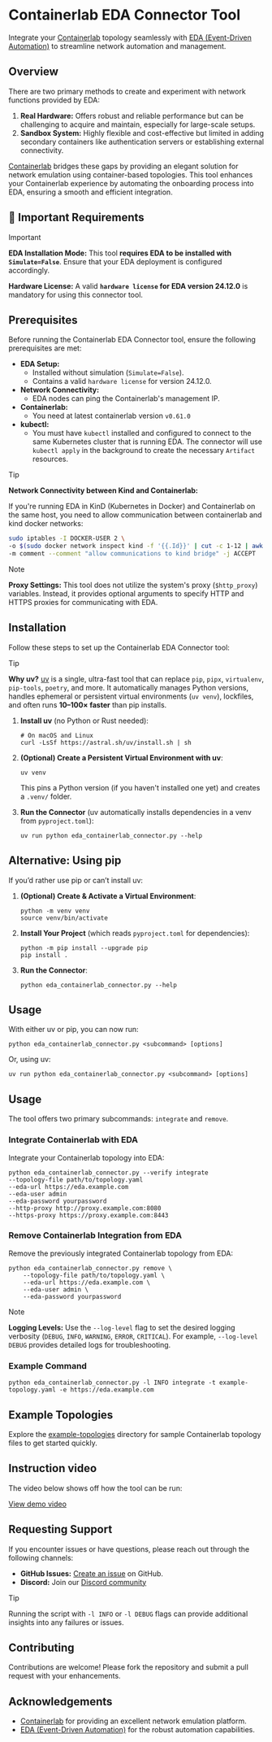 # Containerlab EDA Connector Tool

Integrate your [Containerlab](https://containerlab.dev/) topology seamlessly with [EDA (Event-Driven Automation)](https://docs.eda.dev) to streamline network automation and management.

## Overview

There are two primary methods to create and experiment with network functions provided by EDA:

1. **Real Hardware:** Offers robust and reliable performance but can be challenging to acquire and maintain, especially for large-scale setups.
2. **Sandbox System:** Highly flexible and cost-effective but limited in adding secondary containers like authentication servers or establishing external connectivity.

[Containerlab](https://containerlab.dev/) bridges these gaps by providing an elegant solution for network emulation using container-based topologies. This tool enhances your Containerlab experience by automating the onboarding process into EDA, ensuring a smooth and efficient integration.

## 🚨 Important Requirements

> [!IMPORTANT]
> **EDA Installation Mode:** This tool **requires EDA to be installed with `Simulate=False`**. Ensure that your EDA deployment is configured accordingly.
>
> **Hardware License:** A valid **`hardware license` for EDA version 24.12.0** is mandatory for using this connector tool.

## Prerequisites

Before running the Containerlab EDA Connector tool, ensure the following prerequisites are met:

- **EDA Setup:**
  - Installed without simulation (`Simulate=False`).
  - Contains a valid `hardware license` for version 24.12.0.
- **Network Connectivity:**
  - EDA nodes can ping the Containerlab's management IP.
- **Containerlab:**
  - You need at latest containerlab version `v0.61.0`
- **kubectl:**
  - You must have `kubectl` installed and configured to connect to the same Kubernetes cluster that is running EDA. The connector will use `kubectl apply` in the background to create the necessary `Artifact` resources.

> [!TIP]
> **Network Connectivity between Kind and Containerlab:**
>
> If you're running EDA in KinD (Kubernetes in Docker) and Containerlab on the same host, you need to allow communication between containerlab and kind docker networks:
>
> ```bash
> sudo iptables -I DOCKER-USER 2 \
> -o $(sudo docker network inspect kind -f '{{.Id}}' | cut -c 1-12 | awk '{print "br-"$1}') \
> -m comment --comment "allow communications to kind bridge" -j ACCEPT
> ```

> [!NOTE]
> **Proxy Settings:** This tool does not utilize the system's proxy (`$http_proxy`) variables. Instead, it provides optional arguments to specify HTTP and HTTPS proxies for communicating with EDA.

## Installation

Follow these steps to set up the Containerlab EDA Connector tool:

> [!TIP]
> **Why uv?**
> [uv](https://docs.astral.sh/uv) is a single, ultra-fast tool that can replace `pip`, `pipx`, `virtualenv`, `pip-tools`, `poetry`, and more. It automatically manages Python versions, handles ephemeral or persistent virtual environments (`uv venv`), lockfiles, and often runs **10–100× faster** than pip installs.

1. **Install uv** (no Python or Rust needed):
    ```
    # On macOS and Linux
    curl -LsSf https://astral.sh/uv/install.sh | sh
    ```

2. **(Optional) Create a Persistent Virtual Environment with uv**:
    ```
    uv venv
    ```
    This pins a Python version (if you haven't installed one yet) and creates a `.venv/` folder.


3. **Run the Connector** (uv automatically installs dependencies in a venv from `pyproject.toml`):
    ```
    uv run python eda_containerlab_connector.py --help
    ```
## Alternative: Using pip

If you’d rather use pip or can’t install uv:

1. **(Optional) Create & Activate a Virtual Environment**:
    ```
    python -m venv venv
    source venv/bin/activate
    ```


2. **Install Your Project** (which reads `pyproject.toml` for dependencies):
    ```
    python -m pip install --upgrade pip
    pip install .
    ```

3. **Run the Connector**:
    ```
    python eda_containerlab_connector.py --help
    ```

## Usage

With either uv or pip, you can now run:
```
python eda_containerlab_connector.py <subcommand> [options]
```
Or, using uv:
```
uv run python eda_containerlab_connector.py <subcommand> [options]
```

## Usage

The tool offers two primary subcommands: `integrate` and `remove`.

### Integrate Containerlab with EDA

Integrate your Containerlab topology into EDA:

```
python eda_containerlab_connector.py --verify integrate
--topology-file path/to/topology.yaml
--eda-url https://eda.example.com
--eda-user admin
--eda-password yourpassword
--http-proxy http://proxy.example.com:8080
--https-proxy https://proxy.example.com:8443
```

### Remove Containerlab Integration from EDA

Remove the previously integrated Containerlab topology from EDA:

```
python eda_containerlab_connector.py remove \
    --topology-file path/to/topology.yaml \
    --eda-url https://eda.example.com \
    --eda-user admin \
    --eda-password yourpassword
```

> [!NOTE]
> **Logging Levels:** Use the `--log-level` flag to set the desired logging verbosity (`DEBUG`, `INFO`, `WARNING`, `ERROR`, `CRITICAL`). For example, `--log-level DEBUG` provides detailed logs for troubleshooting.

### Example Command

```
python eda_containerlab_connector.py -l INFO integrate -t example-topology.yaml -e https://eda.example.com 
```

## Example Topologies

Explore the [example-topologies](./example-topologies/) directory for sample Containerlab topology files to get started quickly.

## Instruction video

The video below shows off how the tool can be run:

<a href="./assets/demo.mp4">View demo video</a>

## Requesting Support

If you encounter issues or have questions, please reach out through the following channels:

- **GitHub Issues:** [Create an issue](https://github.com/eda-labs/clab-connector/issues) on GitHub.
- **Discord:** Join our [Discord community](https://eda.dev/discord)

> [!TIP]
> Running the script with `-l INFO` or `-l DEBUG` flags can provide additional insights into any failures or issues.

## Contributing

Contributions are welcome! Please fork the repository and submit a pull request with your enhancements.

## Acknowledgements

- [Containerlab](https://containerlab.dev/) for providing an excellent network emulation platform.
- [EDA (Event-Driven Automation)](https://docs.eda.dev/) for the robust automation capabilities.
